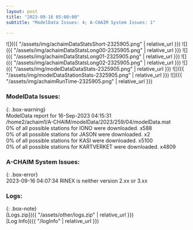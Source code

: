 ```yaml
---
layout: post
title: "2023-09-16 05:00:00"
subtitle: "ModelData Issues: 4; A-CHAIM System Issues: 1"

---
```


![]({{ "/assets/img/achaimDataStatsShort-2325905.png" | relative_url }})
![]({{ "/assets/img/achaimDataStatsLong00-2325905.png" | relative_url }})
![]({{ "/assets/img/achaimDataStatsLong01-2325905.png" | relative_url }})
![]({{ "/assets/img/achaimDataStatsLong02-2325905.png" | relative_url }})
![]({{ "/assets/img/modelDataDataStats-2325905.png" | relative_url }})
![]({{ "/assets/img/modelDataStationStats-2325905.png" | relative_url }})
![]({{ "/assets/img/achaimRunTime-2325905.png" | relative_url }})


### ModelData Issues:  
  
{: .box-warning}  
 ModelData report for 16-Sep-2023 04:15:31   
 /home2/achaim1/A-CHAIM/modelData/2023/259/04/modelData.mat   
 0% of all possible stations for IONO were downloaded. x588   
 0% of all possible stations for JASON were downloaded. x2   
 0% of all possible stations for KASI were downloaded. x5100   
 0% of all possible stations for KARTVERKET were downloaded. x4809   
  
### A-CHAIM System Issues:  
  
{: .box-error}  
2023-09-16 04:07:34 RINEX is neither version 2.xx or 3.xx  

### Logs:  
  
{: .box-note}  
[Logs.zip]({{ "/assets/other/logs.zip" | relative_url }})  
[Log Info]({{ "/logInfo" | relative_url }})  
